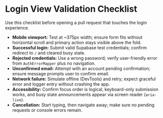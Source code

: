 # Login View Validation Checklist

Use this checklist before opening a pull request that touches the login experience.

- **Mobile viewport:** Test at ~375px width; ensure form fits without horizontal scroll and primary action stays visible above the fold.
- **Successful login:** Submit valid Supabase test credentials; confirm redirect to `/` and cleared busy state.
- **Rejected credentials:** Use a wrong password; verify user-friendly error from `AuthErrorMapper` plus no navigation.
- **Unconfirmed email:** Attempt with an account pending confirmation; ensure message prompts user to confirm email.
- **Network failure:** Simulate offline (DevTools) and retry; expect graceful error and logger entry without crashing the app.
- **Accessibility:** Confirm focus order is logical, keyboard-only submission works, and busy state announcements appear via screen reader (`aria-live`).
- **Cancellation:** Start typing, then navigate away; make sure no pending requests or console errors remain.
